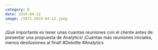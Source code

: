 ```yaml
--- 
category: D 
date: 2019-04-12 
image: /1071_2019-04-12.jpeg 
--- 
```


¡Qué importante es tener unas cuantas reuniones con el cliente antes de presentar una propuesta de Analytics! ¡Cuantas más reuniones iniciales, menos desilusiones al final! #Deloitte #Analytics